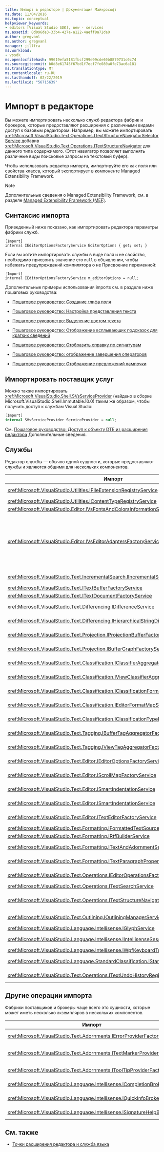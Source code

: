 ```yaml
---
title: Импорт в редакторе | Документация Майкрософт
ms.date: 11/04/2016
ms.topic: conceptual
helpviewer_keywords:
- editors [Visual Studio SDK], new - services
ms.assetid: 8d096de3-33b4-427a-a122-4aeff8a72da0
author: gregvanl
ms.author: gregvanl
manager: jillfra
ms.workload:
- vssdk
ms.openlocfilehash: 99619efa5181fbcf299e99cde60b8879731c0c74
ms.sourcegitcommit: b0d8e61745f67bd1f7ecf7fe080a0fe73ac6a181
ms.translationtype: MT
ms.contentlocale: ru-RU
ms.lasthandoff: 02/22/2019
ms.locfileid: "56715639"
---
```

# <a name="editor-imports"></a>Импорт в редакторе
Вы можете импортировать несколько служб редактора фабрик и брокеров, которые предоставляют расширения с различными видами доступ к базовым редактором. Например, вы можете импортировать <xref:Microsoft.VisualStudio.Text.Operations.ITextStructureNavigatorSelectorService> добавив <xref:Microsoft.VisualStudio.Text.Operations.ITextStructureNavigator> для данного типа содержимого. (Этот навигатор позволяет выполнять различные виды поисковые запросы на текстовый буфер).

 Чтобы использовать редактор импорта, импортируйте его как поля или свойства класса, который экспортирует в компоненте Managed Extensibility Framework.

> [!NOTE]
>  Дополнительные сведения о Managed Extensibility Framework, см. в разделе [Managed Extensibility Framework (MEF)](/dotnet/framework/mef/index).

## <a name="import-syntax"></a>Синтаксис импорта
 Приведенный ниже показано, как импортировать редактора параметры фабрики служб.

```
[Import]
internal IEditorOptionsFactoryService EditorOptions { get; set; }
```

 Если вы хотите импортировать службы в виде поля и не свойство, необходимо присвоить значение его `null` в объявлении, чтобы избежать предупреждений компилятора о не Присвоение переменной:

```
[Import]
internal IEditorOptionsFactoryService m_editorOptions = null;
```

 Дополнительные примеры использования imports см. в разделе ниже пошаговых руководства:

- [Пошаговое руководство: Создание глифа поля](../extensibility/walkthrough-creating-a-margin-glyph.md)

- [Пошаговое руководство: Настройка представления текста](../extensibility/walkthrough-customizing-the-text-view.md)

- [Пошаговое руководство: Выделение цветом текста](../extensibility/walkthrough-highlighting-text.md)

- [Пошаговое руководство: Отображение всплывающих подсказок для кратких сведений](../extensibility/walkthrough-displaying-quickinfo-tooltips.md)

- [Пошаговое руководство: Отобразить справку по сигнатурам](../extensibility/walkthrough-displaying-signature-help.md)

- [Пошаговое руководство: отображение завершения операторов](../extensibility/walkthrough-displaying-statement-completion.md)

- [Пошаговое руководство: Отображение предложений лампочки](../extensibility/walkthrough-displaying-light-bulb-suggestions.md)

## <a name="import-the-service-provider"></a>Импортировать поставщик услуг
 Можно также импортировать <xref:Microsoft.VisualStudio.Shell.SVsServiceProvider> (найдено в сборке Microsoft.VisualStudio.Shell.Immutable.10.0) таким же образом, чтобы получить доступ к службам Visual Studio:

```csharp
[Import]
internal SVsServiceProvider ServiceProvider = null;
```

 См. [Пошаговое руководство: Доступ к объекту DTE из расширения редактора](../extensibility/walkthrough-accessing-the-dte-object-from-an-editor-extension.md) Дополнительные сведения.

## <a name="services"></a>Службы
 Редактор службы — обычно одной сущности, которые предоставляют службы и являются общими для нескольких компонентов.

|Импорт|Предоставляет|
|------------|--------------|
|<xref:Microsoft.VisualStudio.Utilities.IFileExtensionRegistryService>|Связь расширений файлов и <xref:Microsoft.VisualStudio.Utilities.IContentType> объектов.|
|<xref:Microsoft.VisualStudio.Utilities.IContentTypeRegistryService>|Коллекция объектов <xref:Microsoft.VisualStudio.Utilities.IContentType>.|
|<xref:Microsoft.VisualStudio.Editor.IVsFontsAndColorsInformationService>|Объекты <xref:Microsoft.VisualStudio.Editor.IVsFontsAndColorsInformation>.|
|<xref:Microsoft.VisualStudio.Editor.IVsEditorAdaptersFactoryService>|Многие объекты адаптера редактора:<br /><br /> <xref:Microsoft.VisualStudio.TextManager.Interop.IVsCodeWindow><br /><br /> <xref:Microsoft.VisualStudio.TextManager.Interop.IVsTextBuffer><br /><br /> <xref:Microsoft.VisualStudio.TextManager.Interop.IVsTextBufferCoordinator><br /><br /> <xref:Microsoft.VisualStudio.TextManager.Interop.IVsTextView>|
|<xref:Microsoft.VisualStudio.Text.IncrementalSearch.IIncrementalSearchFactoryService>|<xref:Microsoft.VisualStudio.Text.IncrementalSearch.IIncrementalSearch> Объект для данного представления текста.|
|<xref:Microsoft.VisualStudio.Text.ITextBufferFactoryService>|Объект <xref:Microsoft.VisualStudio.Text.ITextBuffer>.|
|<xref:Microsoft.VisualStudio.Text.ITextDocumentFactoryService>|Объект <xref:Microsoft.VisualStudio.Text.ITextDocument>.|
|<xref:Microsoft.VisualStudio.Text.Differencing.IDifferenceService>|<xref:Microsoft.VisualStudio.Text.Differencing.IDifferenceCollection%601> Различий.|
|<xref:Microsoft.VisualStudio.Text.Differencing.IHierarchicalStringDifferenceService>|<xref:Microsoft.VisualStudio.Text.Differencing.IHierarchicalDifferenceCollection> Различий.|
|<xref:Microsoft.VisualStudio.Text.Projection.IProjectionBufferFactoryService>|<xref:Microsoft.VisualStudio.Text.Projection.IProjectionBuffer> Или <xref:Microsoft.VisualStudio.Text.Projection.IElisionBuffer>.|
|<xref:Microsoft.VisualStudio.Text.Projection.IBufferGraphFactoryService>|<xref:Microsoft.VisualStudio.Text.Projection.IBufferGraph> Для набора <xref:Microsoft.VisualStudio.Text.ITextBuffer> объектов.|
|<xref:Microsoft.VisualStudio.Text.Classification.IClassifierAggregatorService>|<xref:Microsoft.VisualStudio.Text.Classification.IClassifier> Для <xref:Microsoft.VisualStudio.Text.ITextBuffer>.|
|<xref:Microsoft.VisualStudio.Text.Classification.IViewClassifierAggregatorService>|<xref:Microsoft.VisualStudio.Text.Classification.IClassifier> Для <xref:Microsoft.VisualStudio.Text.Editor.ITextView>.|
|<xref:Microsoft.VisualStudio.Text.Classification.IClassificationFormatMapService>|<xref:Microsoft.VisualStudio.Text.Classification.IClassificationFormatMap> Для <xref:Microsoft.VisualStudio.Text.Editor.ITextView>.|
|<xref:Microsoft.VisualStudio.Text.Classification.IEditorFormatMapService>|<xref:Microsoft.VisualStudio.Text.Classification.IEditorFormatMap> Для <xref:Microsoft.VisualStudio.Text.Editor.ITextView>.|
|<xref:Microsoft.VisualStudio.Text.Classification.IClassificationTypeRegistryService>|Поддерживает коллекцию объектов <xref:Microsoft.VisualStudio.Text.Classification.IClassificationType> объектов.|
|<xref:Microsoft.VisualStudio.Text.Tagging.IBufferTagAggregatorFactoryService>|<xref:Microsoft.VisualStudio.Text.Tagging.ITagAggregator%601> Для текстового буфера.|
|<xref:Microsoft.VisualStudio.Text.Tagging.IViewTagAggregatorFactoryService>|<xref:Microsoft.VisualStudio.Text.Tagging.ITagAggregator%601> Для представления текста.|
|<xref:Microsoft.VisualStudio.Text.Editor.IEditorOptionsFactoryService>|<xref:Microsoft.VisualStudio.Text.Editor.IEditorOptions> Для указанной области.|
|<xref:Microsoft.VisualStudio.Text.Editor.IScrollMapFactoryService>|<xref:Microsoft.VisualStudio.Text.Editor.IScrollMap> Для представления текста.|
|<xref:Microsoft.VisualStudio.Text.Editor.ISmartIndentationService>|<xref:Microsoft.VisualStudio.Text.Editor.ISmartIndent> Для <xref:Microsoft.VisualStudio.Text.Editor.ITextView>.|
|<xref:Microsoft.VisualStudio.Text.Editor.ISmartIndentationService>|Возвращает автоматический отступ <xref:Microsoft.VisualStudio.Text.Editor.ISmartIndentProvider> объектов.|
|<xref:Microsoft.VisualStudio.Text.Editor.ITextEditorFactoryService>|Управляет <xref:Microsoft.VisualStudio.Text.Editor.IWpfTextViewHost> для <xref:Microsoft.VisualStudio.Text.Editor.IWpfTextView>.|
|<xref:Microsoft.VisualStudio.Text.Formatting.IFormattedTextSourceFactoryService>|Объект <xref:Microsoft.VisualStudio.Text.Formatting.IFormattedLineSource>.|
|<xref:Microsoft.VisualStudio.Text.Formatting.IRtfBuilderService>|Создает текст с форматированием RTF из набора диапазонов снимка.|
|<xref:Microsoft.VisualStudio.Text.Formatting.ITextAndAdornmentSequencerFactoryService>|<xref:Microsoft.VisualStudio.Text.Formatting.ITextAndAdornmentSequencer> Для <xref:Microsoft.VisualStudio.Text.Editor.ITextView>.|
|<xref:Microsoft.VisualStudio.Text.Formatting.ITextParagraphPropertiesFactoryService>|Объект <xref:System.Windows.Media.TextFormatting.TextParagraphProperties> для форматирования строк текста в представлении.|
|<xref:Microsoft.VisualStudio.Text.Operations.IEditorOperationsFactoryService>|Объект <xref:Microsoft.VisualStudio.Text.Operations.IEditorOperations> для объекта <xref:Microsoft.VisualStudio.Text.Editor.ITextView>.|
|<xref:Microsoft.VisualStudio.Text.Operations.ITextSearchService>|Выполняет поиск в снимок текста.|
|<xref:Microsoft.VisualStudio.Text.Operations.ITextStructureNavigatorSelectorService>|<xref:Microsoft.VisualStudio.Text.Operations.ITextStructureNavigator> Для <xref:Microsoft.VisualStudio.Text.ITextBuffer> по <xref:Microsoft.VisualStudio.Utilities.IContentType>.|
|<xref:Microsoft.VisualStudio.Text.Outlining.IOutliningManagerService>|<xref:Microsoft.VisualStudio.Text.Outlining.IOutliningManager> Для представления текста.|
|<xref:Microsoft.VisualStudio.Language.Intellisense.IGlyphService>|Стандартный набор глифов.|
|<xref:Microsoft.VisualStudio.Language.Intellisense.IIntellisenseSessionStackMapService>|<xref:Microsoft.VisualStudio.Language.Intellisense.IIntellisenseSessionStack> Для <xref:Microsoft.VisualStudio.Text.Editor.ITextView>.|
|<xref:Microsoft.VisualStudio.Language.Intellisense.IWpfKeyboardTrackingService>|Отслеживает сочетания обработки.|
|<xref:Microsoft.VisualStudio.Language.StandardClassification.IStandardClassificationService>|Стандартный <xref:Microsoft.VisualStudio.Text.Classification.IClassificationType> объектов.|
|<xref:Microsoft.VisualStudio.Text.Operations.ITextUndoHistoryRegistry>|Поддерживает связь между текстовыми буферами и <xref:Microsoft.VisualStudio.Text.Operations.ITextUndoHistory> объектов.|

## <a name="other-imports"></a>Другие операции импорта
 Фабрики поставщиков и брокеры чаще всего это сущности, которые может иметь несколько экземпляров в нескольких компонентов.

|Импорт|Предоставляет|
|------------|--------------|
|<xref:Microsoft.VisualStudio.Text.Adornments.IErrorProviderFactory>|<xref:Microsoft.VisualStudio.Text.Tagging.SimpleTagger%601> Типа <xref:Microsoft.VisualStudio.Text.Tagging.ErrorTag>) для данного буфера.|
|<xref:Microsoft.VisualStudio.Text.Adornments.ITextMarkerProviderFactory>|Средство создания тегов для текстового маркера ( <xref:Microsoft.VisualStudio.Text.Tagging.SimpleTagger%601> типа <xref:Microsoft.VisualStudio.Text.Tagging.TextMarkerTag>).|
|<xref:Microsoft.VisualStudio.Text.Adornments.IToolTipProviderFactory>|<xref:Microsoft.VisualStudio.Text.Adornments.IToolTipProvider> Для заданного <xref:Microsoft.VisualStudio.Text.Editor.ITextView>.|
|<xref:Microsoft.VisualStudio.Language.Intellisense.ICompletionBroker>|Объект <xref:Microsoft.VisualStudio.Language.Intellisense.ICompletionSession>.|
|<xref:Microsoft.VisualStudio.Language.Intellisense.IQuickInfoBroker>|Объект <xref:Microsoft.VisualStudio.Language.Intellisense.IQuickInfoSession>.|
|<xref:Microsoft.VisualStudio.Language.Intellisense.ISignatureHelpBroker>|Объект <xref:Microsoft.VisualStudio.Language.Intellisense.ISignatureHelpSession>.|

## <a name="see-also"></a>См. также
- [Точки расширения редактора и служба языка](../extensibility/language-service-and-editor-extension-points.md)
